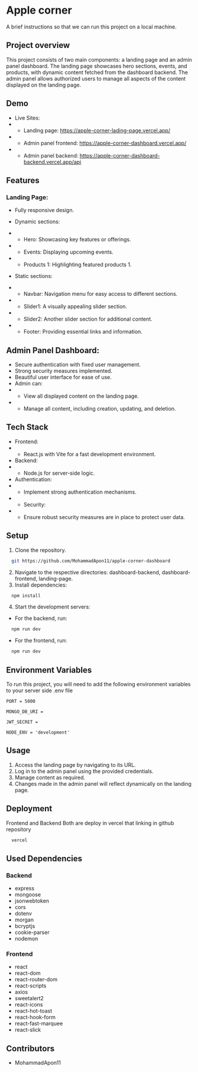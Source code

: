 # Apple corner

A brief instructions so that we can run this project on a local machine.

## Project overview

This project consists of two main components: a landing page and an admin panel dashboard. The landing page showcases hero sections, events, and products, with dynamic content fetched from the dashboard backend. The admin panel allows authorized users to manage all aspects of the content displayed on the landing page.

## Demo

- Live Sites:
- - Landing page: https://apple-corner-lading-page.vercel.app/
- - Admin panel frontend: https://apple-corner-dashboard.vercel.app/
- - Admin panel backend: https://apple-corner-dashboard-backend.vercel.app/api

## Features

### Landing Page:

- Fully responsive design.
- Dynamic sections:
- - Hero: Showcasing key features or offerings.
- - Events: Displaying upcoming events.
- - Products 1: Highlighting featured products 1.

- Static sections:
- - Navbar: Navigation menu for easy access to different sections.
- - Slider1: A visually appealing slider section.
- - Slider2: Another slider section for additional content.
- - Footer: Providing essential links and information.

## Admin Panel Dashboard:

- Secure authentication with fixed user management.
- Strong security measures implemented.
- Beautiful user interface for ease of use.
- Admin can:
- - View all displayed content on the landing page.
- - Manage all content, including creation, updating, and deletion.

## Tech Stack

- Frontend:
- - React.js with Vite for a fast development environment.
- Backend:
- - Node.js for server-side logic.
- Authentication:
- - Implement strong authentication mechanisms.
- - Security:
- - Ensure robust security measures are in place to protect user data.

## Setup

1. Clone the repository.

```bash
  git https://github.com/MohammadApon11/apple-corner-dashboard
```

2. Navigate to the respective directories: dashboard-backend, dashboard-frontend, landing-page.
3. Install dependencies:

```bash
  npm install
```

4. Start the development servers:
- For the backend, run:
```bash
  npm run dev
```
- For the frontend, run:
```bash
  npm run dev
```

## Environment Variables

To run this project, you will need to add the following environment variables to your server side .env file

`PORT = 5000`

`MONGO_DB_URI =`

`JWT_SECRET =`

`NODE_ENV = 'development'`

## Usage

1. Access the landing page by navigating to its URL.
2. Log in to the admin panel using the provided credentials.
3. Manage content as required.
4. Changes made in the admin panel will reflect dynamically on the landing page.
 
## Deployment

Frontend and Backend Both are deploy in vercel that linking in github repository


```bash
  vercel
```

## Used Dependencies

### Backend

- express
- mongoose
- jsonwebtoken
- cors
- dotenv
- morgan
- bcryptjs
- cookie-parser
- nodemon

### Frontend 

- react
- react-dom
- react-router-dom
- react-scripts
- axios
- sweetalert2
- react-icons
- react-hot-toast
- react-hook-form
- react-fast-marquee
- react-slick

## Contributors

- MohammadApon11